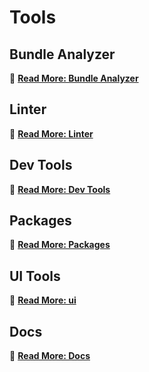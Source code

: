 # Tools

## Bundle Analyzer

🔗 [**Read More: Bundle Analyzer**](bundle-nalyzer/index.md)


## Linter

🔗 [**Read More: Linter**](linter/index.md)


## Dev Tools

🔗 [**Read More: Dev Tools**](devtools/index.md)


## Packages

🔗 [**Read More: Packages**](packages/index.md)


## UI Tools

🔗 [**Read More: ui**](ui/index.md)


## Docs

🔗 [**Read More: Docs**](docs/index.md)

